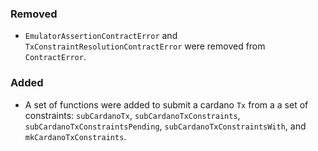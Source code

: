 ### Removed

- `EmulatorAssertionContractError` and `TxConstraintResolutionContractError`
  were removed from `ContractError`.

### Added

- A set of functions were added to submit a cardano `Tx` from a a set of
  constraints: `subCardanoTx`, `subCardanoTxConstraints`,
  `subCardanoTxConstraintsPending`, `subCardanoTxConstraintsWith`,
  and `mkCardanoTxConstraints`.
